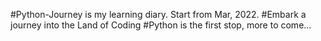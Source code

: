 #Python-Journey is my learning diary. Start from Mar, 2022.
#Embark a journey into the Land of Coding
#Python is the first stop, more to come...
